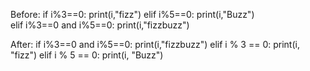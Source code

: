 Before: if i%3==0:
            print(i,"fizz")
        elif i%5==0:
            print(i,"Buzz")     
        elif i%3==0 and i%5==0:
            print(i,"fizzbuzz")

After:  if i%3==0 and i%5==0:
            print(i,"fizzbuzz")
        elif i % 3 == 0:
            print(i, "fizz")
        elif i % 5 == 0:
            print(i, "Buzz")
 